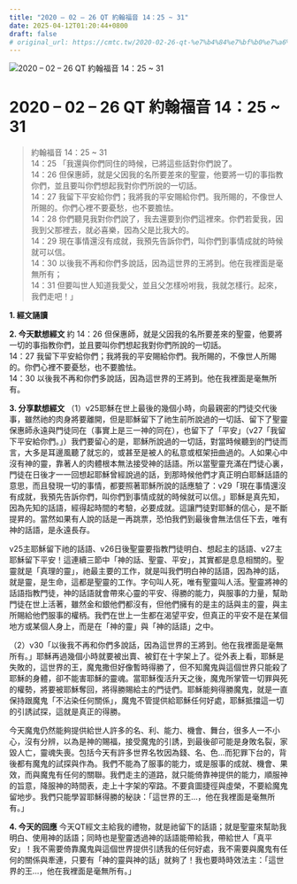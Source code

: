 ```yaml
---
title: "2020 – 02 – 26 QT 約翰福音 14：25 ~ 31"
date: 2025-04-12T01:20:44+0800
draft: false
# original_url: https://cmtc.tw/2020-02-26-qt-%e7%b4%84%e7%bf%b0%e7%a6%8f%e9%9f%b3-14%ef%bc%9a25-31
---
```


![2020 – 02 – 26 QT 約翰福音 14：25 ~ 31](/images/qt.jpg   "2020 – 02 – 26 QT 約翰福音 14：25 ~ 31")

# 2020 – 02 – 26 QT 約翰福音 14：25 ~ 31

> 約翰福音 14：25 ~ 31  
> 14：25 「我還與你們同住的時候，已將這些話對你們說了。  
> 14：26 但保惠師，就是父因我的名所要差來的聖靈，他要將一切的事指教你們，並且要叫你們想起我對你們所說的一切話。  
> 14：27 我留下平安給你們；我將我的平安賜給你們。我所賜的，不像世人所賜的。你們心裡不要憂愁，也不要膽怯。  
> 14：28 你們聽見我對你們說了，我去還要到你們這裡來。你們若愛我，因我到父那裡去，就必喜樂，因為父是比我大的。  
> 14：29 現在事情還沒有成就，我預先告訴你們，叫你們到事情成就的時候就可以信。  
> 14：30 以後我不再和你們多說話，因為這世界的王將到。他在我裡面是毫無所有；  
> 14：31 但要叫世人知道我愛父，並且父怎樣吩咐我，我就怎樣行。起來，我們走吧！」

**1. 經文誦讀**

**2.  今天默想經文**
約 14：26 但保惠師，就是父因我的名所要差來的聖靈，他要將一切的事指教你們，並且要叫你們想起我對你們所說的一切話。  
14：27 我留下平安給你們；我將我的平安賜給你們。我所賜的，不像世人所賜的。你們心裡不要憂愁，也不要膽怯。  
14：30 以後我不再和你們多說話，因為這世界的王將到。他在我裡面是毫無所有。

**3. 分享默想經文**
（1）v25耶穌在世上最後的幾個小時，向最親密的門徒交代後事，雖然祂的肉身將要離開，但是耶穌留下了祂生前所說過的一切話、留下了聖靈保惠師永遠與門徒同在（事實上是三一神的同在），也留下了「平安」（v27「我留下平安給你們。」）我們要留心的是，耶穌所說過的一切話，對當時候聽到的門徒而言，大多是耳邊風聽了就忘的，或甚至是被人的私意或框架扭曲過的。人如果心中沒有神的靈，靠著人的肉體根本無法接受神的話語。所以當聖靈充滿在門徒心裏，門徒在日後才一一回想起耶穌曾經說過的話，到那時候他們才真正明白耶穌話語的意思，而且發現一切的事情，都要照著耶穌所說的話應驗了：v29「現在事情還沒有成就，我預先告訴你們，叫你們到事情成就的時候就可以信。」耶穌是真先知，因為先知的話語，經得起時間的考驗，必要成就。這讓門徒對耶穌的信心，是不斷提昇的。當然如果有人說的話是一再跳票，恐怕我們到最後會無法信任下去，唯有神的話語，是永遠長存。

v25主耶穌留下祂的話語、v26日後聖靈要指教門徒明白、想起主的話語、v27主耶穌留下平安！這連續三節中「神的話、聖靈、平安」，其實都是息息相關的。聖靈就是「真理的靈」，祂最主要的工作，就是叫我們明白神的話語，因為神的話，就是靈，是生命，這都是聖靈的工作。字句叫人死，唯有聖靈叫人活。聖靈將神的話語指教門徒，神的話語就會帶來心靈的平安、得勝的能力，與服事的力量，幫助門徒在世上活著，雖然金和銀他們都沒有，但他們擁有的是主的話與主的靈，與主所賜給他們服事的權柄。我們在世上一生都在渴望平安，但真正的平安不是在某個地方或某個人身上，而是在「神的靈」與「神的話語」之中。

（2）v30「以後我不再和你們多說話，因為這世界的王將到。他在我裡面是毫無所有。」耶穌再過幾個小時就要被出賣、被釘在十字架上了。從外表上看，耶穌是失敗的，這世界的王，魔鬼撒但好像暫時得勝了，但不知魔鬼與這個世界只能殺了耶穌的身體，卻不能害耶穌的靈魂。當耶穌復活升天之後，魔鬼所掌管一切罪與死的權勢，將要被耶穌奪回，將得勝賜給主的門徒們。耶穌能夠得勝魔鬼，就是一直保持跟魔鬼「不沾染任何關係」，魔鬼不管提供給耶穌任何好處，耶穌抵擋這一切的引誘試探，這就是真正的得勝。

今天魔鬼仍然能夠提供給世人許多的名、利、能力、機會、舞台，很多人一不小心，沒有分辨，以為是神的賜福，接受魔鬼的引誘，到最後卻可能是身敗名裂，家毀人亡，靈魂失喪。包括今天有許多世界名牧因為錢、名、色…而犯罪下台的，背後都有魔鬼的試探與作為。我們不能為了服事的能力，或是服事的成就、機會、果效，而與魔鬼有任何的關聯。我們走主的道路，就只能倚靠神提供的能力，順服神的旨意，降服神的時間表，走上十字架的窄路。不要貪圖捷徑與虛榮，不要給魔鬼留地步。我們只能學習耶穌得勝的秘訣：「這世界的王…，他在我裡面是毫無所有。」

**4. 今天的回應**
今天QT經文主給我的禮物，就是祂留下的話語；就是聖靈來幫助我明白、使用神的話語；同時也是聖靈透過神的話語能帶給我，帶給世人「真平安」！我不需要倚靠魔鬼與這個世界提供引誘我的任何好處，我不需要與魔鬼有任何的關係與牽連，只要有「神的靈與神的話」就夠了！我也要時時效法主：「這世界的王…，他在我裡面是毫無所有。」
